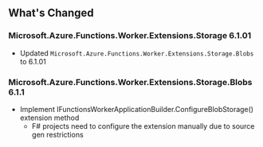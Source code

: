 ## What's Changed

<!-- Please add your release notes in the following format:
- My change description (#PR/#issue)
-->

### Microsoft.Azure.Functions.Worker.Extensions.Storage 6.1.01

- Updated `Microsoft.Azure.Functions.Worker.Extensions.Storage.Blobs` to 6.1.01

### Microsoft.Azure.Functions.Worker.Extensions.Storage.Blobs 6.1.1

- Implement IFunctionsWorkerApplicationBuilder.ConfigureBlobStorage() extension method
  - F# projects need to configure the extension manually due to source gen restrictions
